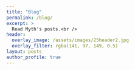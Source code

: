 ```yaml
---
title: "Blog"
permalink: /blog/
excerpt: >
  Read Myth's posts.<br />
header:
  overlay_image: /assets/images/25header2.jpg
  overlay_filter: rgba(141, 97, 149, 0.5)
layout: posts
author_profile: true
---
```


